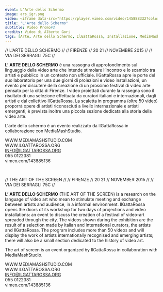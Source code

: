 ```yaml
---
event: L'Arte dello Schermo
image: ars_igr.png
video: <iframe data-src="https://player.vimeo.com/video/145888332?color=d21f1b&title=0&byline=0&portrait=0" class="lazyload" frameborder="0" allow="autoplay; fullscreen" allowfullscreen></iframe>
title: "L'Arte dello Schermo"
subtitle: Video Promo#2
credits: Video di Alberto Gori
tags: [Arte, Arte dello Schermo, IlGattaRossa, Installazione, MediaMashStudio, Videoarte]
---
```

// L'ARTE DELLO SCHERMO //
// FIRENZE // 20 21 // NOVEMBRE 2015 //
// VIA DEI SERRAGLI 75C //

**L’ ARTE DELLO SCHERMO** è una rassegna di approfondimento sul linguaggio della video arte che intende stimolare l’incontro e lo scambio tra artisti e pubblico in un contesto non ufficiale. IlGattaRossa apre le porte del suo laboratorio per una due giorni di proiezioni e video installazioni, un evento per discutere della creazione di un prossimo festival di video arte pensato per la città di Firenze. I video proiettati durante la rassegna sono il risultato di una selezione effettuata da curatori italiani e internazionali, dagli artisti e dal collettivo IlGattaRossa. La scaletta in programma (oltre 50 video) proporrà opere di artisti riconosciuti a livello internazionale e artisti emergenti; è prevista inoltre una piccola sezione dedicata alla storia della video arte.

L'arte dello schermo è un evento realizzato da IlGattaRossa in collaborazione con MediaMashStudio.

WWW.MEDIAMASHSTUDIO.COM<br />
WWW.ILGATTAROSSA.ORG<br />
INFO@ILGATTAROSSA.ORG<br />
055 0122381<br />
vimeo.com/143885136

<br />

// THE ART OF THE SCREEN //
// FIRENZE // 20 21 // NOVEMBER 2015 //
// VIA DEI SERRAGLI 75C //

**L’ ARTE DELLO SCHERMO** (THE ART OF THE SCREEN) is a research on the language of video art who mean to stimulate meeting and exchange between artists and audience, in a informal environment. IlGattaRossa opens the doors of its workshop for two days of projections and video installations: an event to discuss the creation of a festival of video-art spreaded through the city. The videos shown during the exhibition are the result of a selection made by italian and international curators, the artists and IlGattaRossa. The program includes more than 50 videos and will display the work of artists internationally recognised and emerging artists; there will also be a small section dedicated to the history of video art.

The art of screen is an event organized by IlGattaRossa in collaboration with MediaMashStudio.

WWW.MEDIAMASHSTUDIO.COM<br />
WWW.ILGATTAROSSA.ORG<br />
INFO@ILGATTAROSSA.ORG<br />
055 0122381<br />
vimeo.com/143885136
